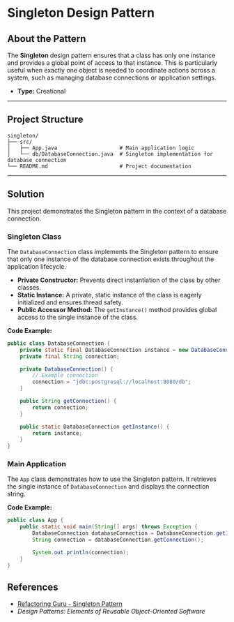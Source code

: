 # Singleton Design Pattern

## About the Pattern
The **Singleton** design pattern ensures that a class has only one instance and provides a global point of access to that instance. This is particularly useful when exactly one object is needed to coordinate actions across a system, such as managing database connections or application settings.

- **Type:** Creational

---

## Project Structure
```
singleton/
├── src/
│   ├── App.java                    # Main application logic
│   └── db/DatabaseConnection.java  # Singleton implementation for database connection
└── README.md                       # Project documentation
```

---

## Solution
This project demonstrates the Singleton pattern in the context of a database connection.

### Singleton Class
The `DatabaseConnection` class implements the Singleton pattern to ensure that only one instance of the database connection exists throughout the application lifecycle.

- **Private Constructor:** Prevents direct instantiation of the class by other classes.
- **Static Instance:** A private, static instance of the class is eagerly initialized and ensures thread safety.
- **Public Accessor Method:** The `getInstance()` method provides global access to the single instance of the class.


**Code Example:**
```java
public class DatabaseConnection {
    private static final DatabaseConnection instance = new DatabaseConnection();
    private final String connection;

    private DatabaseConnection() {
        // Example connection
        connection = "jdbc:postgresql://localhost:8080/db";
    }

    public String getConnection() {
        return connection;
    }

    public static DatabaseConnection getInstance() {
        return instance;
    }
}
```

### Main Application
The `App` class demonstrates how to use the Singleton pattern. It retrieves the single instance of `DatabaseConnection` and displays the connection string.

**Code Example:**
```java
public class App {
    public static void main(String[] args) throws Exception {
        DatabaseConnection databaseConnection = DatabaseConnection.getInstance();
        String connection = databaseConnection.getConnection();

        System.out.println(connection);
    }
}
```

## References
- [Refactoring Guru - Singleton Pattern](https://refactoring.guru/design-patterns/singleton)
- *Design Patterns: Elements of Reusable Object-Oriented Software*

